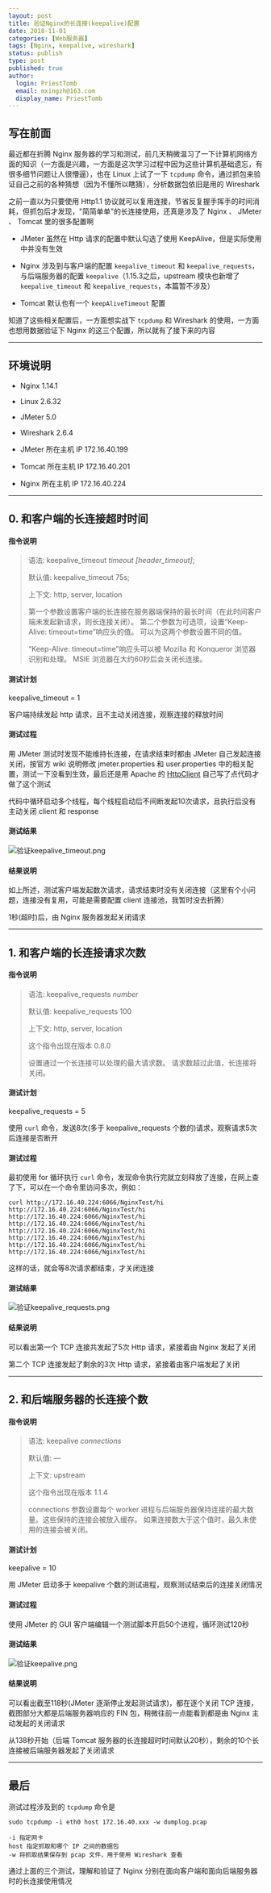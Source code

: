 ```yaml
---
layout: post
title: 验证Nginx的长连接(keepalive)配置
date: 2018-11-01
categories: [Web服务器]
tags: [Nginx, keepalive, wireshark]
status: publish
type: post
published: true
author:
  login: PriestTomb
  email: mxingzh@163.com
  display_name: PriestTomb
---
```


## 写在前面

最近都在折腾 Nginx 服务器的学习和测试，前几天稍微温习了一下计算机网络方面的知识（一方面是兴趣，一方面是这次学习过程中因为这些计算机基础遗忘，有很多细节问题让人很懵逼），也在 Linux 上试了一下 `tcpdump` 命令，通过抓包来验证自己之前的各种猜想（因为不懂所以瞎猜），分析数据包依旧是用的 Wireshark

之前一直以为只要使用 Http1.1 协议就可以复用连接，节省反复握手挥手的时间消耗，但抓包后才发现，"简简单单"的长连接使用，还真是涉及了 Nginx 、 JMeter 、 Tomcat 里的很多配置啊

* JMeter 虽然在 Http 请求的配置中默认勾选了使用 KeepAlive，但是实际使用中并没有生效

* Nginx 涉及到与客户端的配置 `keepalive_timeout` 和 `keepalive_requests`，与后端服务器的配置 `keepalive`（1.15.3之后，upstream 模块也新增了 `keepalive_timeout` 和 `keepalive_requests`，本篇暂不涉及）

* Tomcat 默认也有一个 `keepAliveTimeout` 配置

知道了这些相关配置后，一方面想实战下 `tcpdump` 和 Wireshark 的使用，一方面也想用数据验证下 Nginx 的这三个配置，所以就有了接下来的内容

---

## 环境说明

* Nginx 1.14.1

* Linux 2.6.32

* JMeter 5.0

* Wireshark 2.6.4

* JMeter 所在主机 IP 172.16.40.199

* Tomcat 所在主机 IP 172.16.40.201

* Nginx 所在主机 IP 172.16.40.224

---

## 0. 和客户端的长连接超时时间

#### 指令说明

> 语法:	 keepalive_timeout *timeout [header_timeout]*;
>
> 默认值:	keepalive_timeout 75s;
>
> 上下文:	http, server, location
>
> 第一个参数设置客户端的长连接在服务器端保持的最长时间（在此时间客户端未发起新请求，则长连接关闭）。 第二个参数为可选项，设置“Keep-Alive: timeout=time”响应头的值。 可以为这两个参数设置不同的值。
>
> “Keep-Alive: timeout=time”响应头可以被 Mozilla 和 Konqueror 浏览器识别和处理。 MSIE 浏览器在大约60秒后会关闭长连接。

#### 测试计划

keepalive_timeout = 1

客户端持续发起 http 请求，且不主动关闭连接，观察连接的释放时间

#### 测试过程

用 JMeter 测试时发现不能维持长连接，在请求结束时都由 JMeter 自己发起连接关闭，按官方 wiki 说明修改 jmeter.properties 和 user.properties 中的相关配置，测试一下没看到生效，最后还是用 Apache 的 [HttpClient](https://hc.apache.org/httpcomponents-client-ga/) 自己写了点代码才做了这个测试

代码中循环启动多个线程，每个线程启动后不间断发起10次请求，且执行后没有主动关闭 client 和 response

#### 测试结果

![验证keepalive_timeout.png](https://i.loli.net/2018/10/31/5bd9b707591eb.png)

#### 结果说明

如上所述，测试客户端发起数次请求，请求结束时没有关闭连接（这里有个小问题，连接没有复用，可能是需要配置 client 连接池，我暂时没去折腾）

1秒(超时)后，由 Nginx 服务器发起关闭请求

---

## 1. 和客户端的长连接请求次数

#### 指令说明

> 语法:	keepalive_requests *number*
>
> 默认值:	keepalive_requests 100
>
> 上下文:	http, server, location
>
> 这个指令出现在版本 0.8.0
>
> 设置通过一个长连接可以处理的最大请求数。 请求数超过此值，长连接将关闭。

#### 测试计划

keepalive_requests = 5

使用 `curl` 命令，发送8次(多于 keepalive_requests 个数的)请求，观察请求5次后连接是否断开

#### 测试过程

最初使用 for 循环执行 `curl` 命令，发现命令执行完就立刻释放了连接，在网上查了下，可以在一个命令里访问多次，例如：

```
curl http://172.16.40.224:6066/NginxTest/hi http://172.16.40.224:6066/NginxTest/hi http://172.16.40.224:6066/NginxTest/hi http://172.16.40.224:6066/NginxTest/hi http://172.16.40.224:6066/NginxTest/hi http://172.16.40.224:6066/NginxTest/hi http://172.16.40.224:6066/NginxTest/hi http://172.16.40.224:6066/NginxTest/hi
```

这样的话，就会等8次请求都结束，才关闭连接

#### 测试结果

![验证keepalive_requests.png](https://i.loli.net/2018/10/31/5bd9b7075572f.png)

#### 结果说明

可以看出第一个 TCP 连接共发起了5次 Http 请求，紧接着由 Nginx 发起了关闭

第二个 TCP 连接发起了剩余的3次 Http 请求，紧接着由客户端发起了关闭

---

## 2. 和后端服务器的长连接个数

#### 指令说明

> 语法:	keepalive *connections*
>
> 默认值:	—
>
> 上下文:	upstream
>
> 这个指令出现在版本 1.1.4
>
> connections 参数设置每个 worker 进程与后端服务器保持连接的最大数量。这些保持的连接会被放入缓存。 如果连接数大于这个值时，最久未使用的连接会被关闭。

#### 测试计划

keepalive = 10

用 JMeter 启动多于 keepalive 个数的测试进程，观察测试结束后的连接关闭情况

#### 测试过程

使用 JMeter 的 GUI 客户端编辑一个测试脚本开启50个进程，循环测试120秒

#### 测试结果

![验证keepalive.png](https://i.loli.net/2018/10/31/5bd9b707576a6.png)

#### 结果说明

可以看出截至118秒(JMeter 逐渐停止发起测试请求)，都在逐个关闭 TCP 连接，截图部分大都是后端服务器响应的 FIN 包，稍微往前一点能看到都是由 Nginx 主动发起的关闭请求

从138秒开始（后端 Tomcat 服务器的长连接超时时间默认20秒），剩余的10个长连接被后端服务器发起了关闭请求

---

## 最后

测试过程涉及到的 `tcpdump` 命令是

```
sudo tcpdump -i eth0 host 172.16.40.xxx -w dumplog.pcap

-i 指定网卡
host 指定抓取和哪个 IP 之间的数据包
-w 将抓取结果保存到 pcap 文件，用于使用 Wireshark 查看
```

通过上面的三个测试，理解和验证了 Nginx 分别在面向客户端和面向后端服务器时的长连接使用情况

